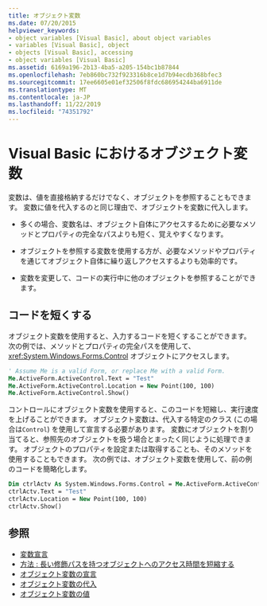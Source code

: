 ```yaml
---
title: オブジェクト変数
ms.date: 07/20/2015
helpviewer_keywords:
- object variables [Visual Basic], about object variables
- variables [Visual Basic], object
- objects [Visual Basic], accessing
- object variables [Visual Basic]
ms.assetid: 6169a196-2b13-4ba5-a205-154bc1b87844
ms.openlocfilehash: 7eb860bc732f923316b8ce1d7b94ecdb368bfec3
ms.sourcegitcommit: 17ee6605e01ef32506f8fdc686954244ba6911de
ms.translationtype: MT
ms.contentlocale: ja-JP
ms.lasthandoff: 11/22/2019
ms.locfileid: "74351792"
---
```

# <a name="object-variables-in-visual-basic"></a>Visual Basic におけるオブジェクト変数

変数は、値を直接格納するだけでなく、オブジェクトを参照することもできます。 変数に値を代入するのと同じ理由で、オブジェクトを変数に代入します。

- 多くの場合、変数名は、オブジェクト自体にアクセスするために必要なメソッドとプロパティの完全なパスよりも短く、覚えやすくなります。

- オブジェクトを参照する変数を使用する方が、必要なメソッドやプロパティを通じてオブジェクト自体に繰り返しアクセスするよりも効率的です。

- 変数を変更して、コードの実行中に他のオブジェクトを参照することができます。

## <a name="making-code-shorter"></a>コードを短くする

オブジェクト変数を使用すると、入力するコードを短くすることができます。 次の例では、メソッドとプロパティの完全パスを使用して、<xref:System.Windows.Forms.Control> オブジェクトにアクセスします。

```vb
' Assume Me is a valid Form, or replace Me with a valid Form.
Me.ActiveForm.ActiveControl.Text = "Test"
Me.ActiveForm.ActiveControl.Location = New Point(100, 100)
Me.ActiveForm.ActiveControl.Show()
```

コントロールにオブジェクト変数を使用すると、このコードを短縮し、実行速度を上げることができます。 オブジェクト変数は、代入する特定のクラス (この場合は`Control`) を使用して宣言する必要があります。 変数にオブジェクトを割り当てると、参照先のオブジェクトを扱う場合とまったく同じように処理できます。 オブジェクトのプロパティを設定または取得することも、そのメソッドを使用することもできます。 次の例では、オブジェクト変数を使用して、前の例のコードを簡略化します。

```vb
Dim ctrlActv As System.Windows.Forms.Control = Me.ActiveForm.ActiveControl
ctrlActv.Text = "Test"
ctrlActv.Location = New Point(100, 100)
ctrlActv.Show()
```

## <a name="see-also"></a>参照

- [変数宣言](../../../../visual-basic/programming-guide/language-features/variables/variable-declaration.md)
- [方法 : 長い修飾パスを持つオブジェクトへのアクセス時間を短縮する](../../../../visual-basic/programming-guide/language-features/variables/how-to-speed-up-access-to-an-object-with-a-long-qualification-path.md)
- [オブジェクト変数の宣言](../../../../visual-basic/programming-guide/language-features/variables/object-variable-declaration.md)
- [オブジェクト変数の代入](../../../../visual-basic/programming-guide/language-features/variables/object-variable-assignment.md)
- [オブジェクト変数の値](../../../../visual-basic/programming-guide/language-features/variables/object-variable-values.md)
